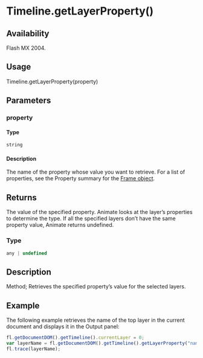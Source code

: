# Timeline.getLayerProperty()

## Availability

Flash MX 2004.

## Usage

Timeline.getLayerProperty(property)

## Parameters

### **property**

#### Type

```typescript
string
```

#### Description

The name of the property whose value you want to retrieve. For a list of properties, see the Property summary for the [Frame object](../Frame_object/Frame_summary.md).

## Returns

The value of the specified property. Animate looks at the layer’s properties to determine the type. If all the specified layers don’t have the same property value, Animate returns undefined.

### Type

```typescript
any | undefined
```

## Description

Method; Retrieves the specified property’s value for the selected layers.

## Example

The following example retrieves the name of the top layer in the current document and displays it in the Output panel:

```javascript
fl.getDocumentDOM().getTimeline().currentLayer = 0;
var layerName = fl.getDocumentDOM().getTimeline().getLayerProperty("name");
fl.trace(layerName);
```
